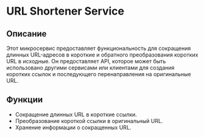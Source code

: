# URL Shortener Service

## Описание

Этот микросервис предоставляет функциональность для сокращения длинных URL-адресов в короткие и обратного преобразования коротких URL в исходные. Он предоставляет API, которое может быть использовано другими сервисами или клиентами для создания коротких ссылок и последующего перенаправления на оригинальные URL.

## Функции

- Сокращение длинных URL в короткие ссылки.
- Преобразование короткой ссылки в оригинальный URL.
- Хранение информации о сокращенных URL.
